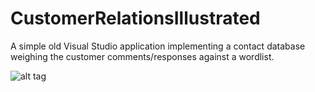 CustomerRelationsIllustrated
============================

A simple old Visual Studio application implementing a contact database weighing the customer comments/responses against a wordlist.

![alt tag](http://i.imgur.com/bKihM6p.png)

